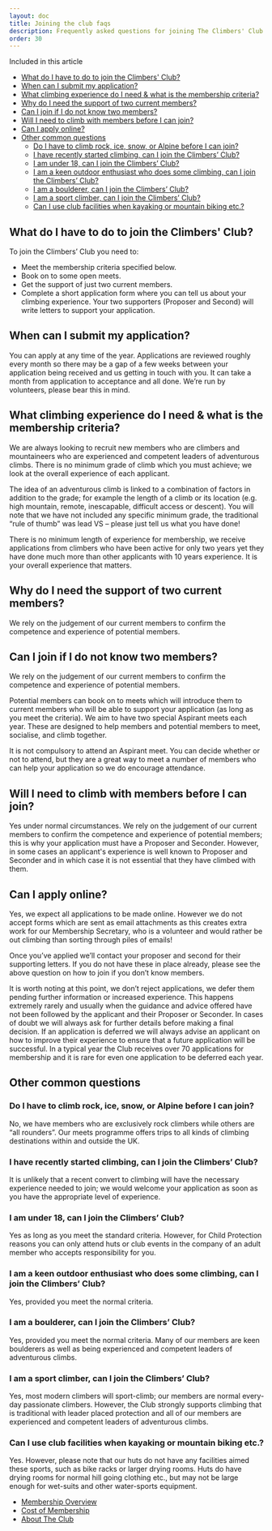 ```yaml
---
layout: doc
title: Joining the club faqs
description: Frequently asked questions for joining The Climbers' Club
order: 30
---
```


Included in this article
- [What do I have to do to join the Climbers' Club?](#what-do-i-have-to-do-to-join-the-climbers-club)
- [When can I submit my application?](#when-can-i-submit-my-application)
- [What climbing experience do I need & what is the membership criteria?](#what-climbing-experience-do-i-need--what-is-the-membership-criteria)
- [Why do I need the support of two current members?](#why-do-i-need-the-support-of-two-current-members)
- [Can I join if I do not know two members?](#can-i-join-if-i-do-not-know-two-members)
- [Will I need to climb with members before I can join?](#will-i-need-to-climb-with-members-before-i-can-join)
- [Can I apply online?](#can-i-apply-online)
- [Other common questions](#other-common-questions)
  - [Do I have to climb rock, ice, snow, or Alpine before I can join?](#do-i-have-to-climb-rock-ice-snow-or-alpine-before-i-can-join)
  - [I have recently started climbing, can I join the Climbers’ Club?](#i-have-recently-started-climbing-can-i-join-the-climbers-club)
  - [I am under 18, can I join the Climbers’ Club?](#i-am-under-18-can-i-join-the-climbers-club)
  - [I am a keen outdoor enthusiast who does some climbing, can I join the Climbers’ Club?](#i-am-a-keen-outdoor-enthusiast-who-does-some-climbing-can-i-join-the-climbers-club)
  - [I am a boulderer, can I join the Climbers’ Club?](#i-am-a-boulderer-can-i-join-the-climbers-club)
  - [I am a sport climber, can I join the Climbers’ Club?](#i-am-a-sport-climber-can-i-join-the-climbers-club)
  - [Can I use club facilities when kayaking or mountain biking etc.?](#can-i-use-club-facilities-when-kayaking-or-mountain-biking-etc)

## What do I have to do to join the Climbers' Club?

To join the Climbers’ Club you need to:

* Meet the membership criteria specified below.
* Book on to some open meets.
* Get the support of just two current members.
* Complete a short application form where you can tell us about your climbing experience. Your two supporters (Proposer and Second) will write letters to support your application.

## When can I submit my application?

You can apply at any time of the year. Applications are reviewed roughly every month so there may be a gap of a few weeks between your application being received and us getting in touch with you. It can take a month from application to acceptance and all done. We’re run by volunteers, please bear this in mind.

## What climbing experience do I need & what is the membership criteria?

We are always looking to recruit new members who are climbers and mountaineers who are experienced and competent leaders of adventurous climbs. There is no minimum grade of climb which you must achieve; we look at the overall experience of each applicant.

The idea of an adventurous climb is linked to a combination of factors in
addition to the grade; for example the length of a climb or its location (e.g. high mountain, remote, inescapable, difficult access or descent). You will note that we have not included any specific minimum grade, the traditional “rule of thumb” was lead VS – please just tell us what you have done!

There is no minimum length of experience for membership, we receive applications from climbers who have been active for only two years yet they have done much more than other applicants with 10 years experience. It is your overall experience that matters.

## Why do I need the support of two current members?

We rely on the judgement of our current members to confirm the competence and experience of potential members.

## Can I join if I do not know two members?

We rely on the judgement of our current members to confirm the competence and experience of potential members.

Potential members can book on to meets which will introduce them to current members who will be able to support your application (as long as you meet the criteria). We aim to have two special Aspirant meets each year. These are designed to help members and potential members to meet, socialise, and climb together.

It is not compulsory to attend an Aspirant meet. You can decide whether or not to attend, but they are a great way to meet a number of members who can help your application so we do encourage attendance.

## Will I need to climb with members before I can join?

Yes under normal circumstances. We rely on the judgement of our current members to confirm the competence and experience of potential members; this is why your application must have a Proposer and Seconder. However, in some cases an applicant's experience is well known to Proposer and Seconder and in which case it is not essential that they have climbed with them.

## Can I apply online?

Yes, we expect all applications to be made online. However we do not accept forms which are sent as email attachments as this creates extra work for our Membership Secretary, who is a volunteer and would rather be out climbing than sorting through piles of emails!

Once you’ve applied we’ll contact your proposer and second for their supporting letters. If you do not have these in place already, please see the above question on how to join if you don’t know members.

It is worth noting at this point, we don’t reject applications, we defer them pending further information or increased experience. This happens extremely rarely and usually when the guidance and advice offered have not been followed by the applicant and their Proposer or Seconder. In cases of doubt we will always ask for further details before making a final decision. If an application is deferred we will always advise an applicant on how to improve their experience to ensure that a future application will be successful. In a typical year the Club receives over 70 applications for membership and it is rare for even one application to be deferred each year.

## Other common questions

### Do I have to climb rock, ice, snow, or Alpine before I can join?

No, we have members who are exclusively rock climbers while others are “all rounders”. Our meets programme offers trips to all kinds of climbing destinations within and outside the UK.

### I have recently started climbing, can I join the Climbers’ Club?

It is unlikely that a recent convert to climbing will have the necessary experience needed to join; we would welcome your application as soon as you have the appropriate level of experience.

### I am under 18, can I join the Climbers’ Club?

Yes as long as you meet the standard criteria. However, for Child Protection reasons you can only attend huts or club events in the company of an adult member who accepts responsibility for you.

### I am a keen outdoor enthusiast who does some climbing, can I join the Climbers’ Club?

Yes, provided you meet the normal criteria.

### I am a boulderer, can I join the Climbers’ Club?

Yes, provided you meet the normal criteria. Many of our members are keen boulderers as well as being experienced and competent leaders of adventurous climbs.

### I am a sport climber, can I join the Climbers’ Club?

Yes, most modern climbers will sport-climb; our members are normal every-day passionate climbers. However, the Club strongly supports climbing that is traditional with leader placed protection and all of our members are experienced and competent leaders of adventurous climbs.

### Can I use club facilities when kayaking or mountain biking etc.?

Yes. However, please note that our huts do not have any facilities aimed these sports, such as bike racks or larger drying rooms. Huts do have drying rooms for normal hill going clothing etc., but may not be large enough for wet-suits and other water-sports equipment.

* [Membership Overview](/docs/membership/membership-overview)
* [Cost of Membership](/docs/membership/cost-of-membership)
* [About The Club](/docs/membership/about-the-club)
